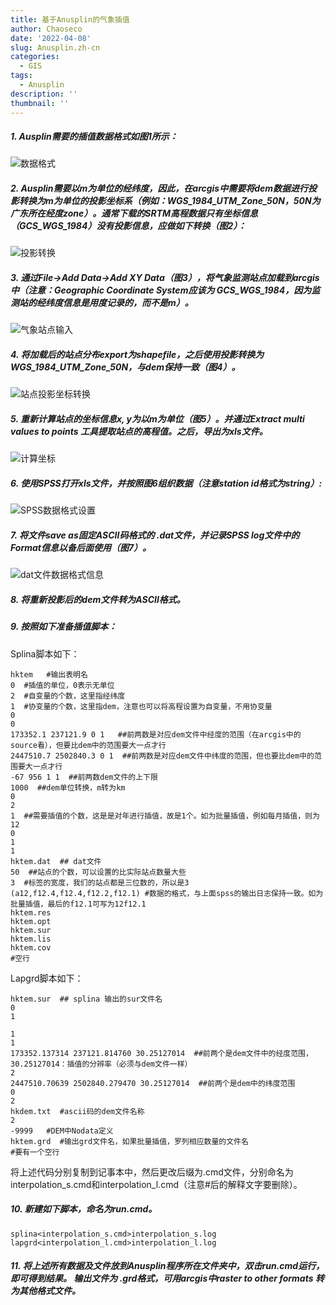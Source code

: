 ```yaml
---
title: 基于Anusplin的气象插值
author: Chaoseco
date: '2022-04-08'
slug: Anusplin.zh-cn
categories:
  - GIS
tags:
  - Anusplin
description: ''
thumbnail: ''
---
```


##### 1. Ausplin需要的插值数据格式如图1所示：
![数据格式](/Anusplin/fig1.png "数据格式")



##### 2. Ausplin需要以m为单位的经纬度，因此，在arcgis中需要将dem数据进行投影转换为m为单位的投影坐标系（例如：WGS_1984_UTM_Zone_50N，50N为广东所在经度zone）。通常下载的SRTM高程数据只有坐标信息（GCS_WGS_1984）没有投影信息，应做如下转换（图2）：
![投影转换](/Anusplin/fig2.png "投影转换")



##### 3. 通过File->Add Data->Add XY Data（图3），将气象监测站点加载到arcgis中（注意：Geographic Coordinate System应该为 GCS_WGS_1984，因为监测站的经纬度信息是用度记录的，而不是m）。
![气象站点输入](/Anusplin/fig3.png "气象站点输入")



##### 4. 将加载后的站点分布export为shapefile，之后使用投影转换为WGS_1984_UTM_Zone_50N，与dem保持一致（图4）。
![站点投影坐标转换](/Anusplin/fig4.png "站点投影坐标转换")



##### 5. 重新计算站点的坐标信息x, y为以m为单位（图5）。并通过Extract multi values to points 工具提取站点的高程值。之后，导出为xls文件。
![计算坐标](/Anusplin/fig5.png "计算坐标")



##### 6. 使用SPSS打开xls文件，并按照图6组织数据（注意station id格式为string）:
![SPSS数据格式设置](/Anusplin/fig6.png "SPSS数据格式设置")



##### 7. 将文件save as固定ASCII码格式的 .dat文件，并记录SPSS log文件中的Format信息以备后面使用（图7）。
![dat文件数据格式信息](/Anusplin/fig7.png "dat文件数据格式信息")



##### 8. 将重新投影后的dem文件转为ASCII格式。



##### 9. 按照如下准备插值脚本：
Splina脚本如下：
```
hktem   #输出表明名
0  #插值的单位，0表示无单位
2  #自变量的个数，这里指经纬度
1  #协变量的个数，这里指dem，注意也可以将高程设置为自变量，不用协变量
0
0
173352.1 237121.9 0 1   ##前两数是对应dem文件中经度的范围（在arcgis中的source看），但要比dem中的范围要大一点才行
2447510.7 2502840.3 0 1  ##前两数是对应dem文件中纬度的范围，但也要比dem中的范围要大一点才行
-67 956 1 1  ##前两数dem文件的上下限
1000  ##dem单位转换，m转为km
0
2
1  ##需要插值的个数，这是是对年进行插值，故是1个。如为批量插值，例如每月插值，则为12
0
1
1
hktem.dat  ## dat文件
50  ##站点的个数，可以设置的比实际站点数量大些
3  #标签的宽度，我们的站点都是三位数的，所以是3
(a12,f12.4,f12.4,f12.2,f12.1) #数据的格式，与上面spss的输出日志保持一致。如为批量插值，最后的f12.1可写为12f12.1
hktem.res
hktem.opt
hktem.sur
hktem.lis
hktem.cov
#空行

```

Lapgrd脚本如下：
```
hktem.sur  ## splina 输出的sur文件名
0
1

1
1
173352.137314 237121.814760 30.25127014  ##前两个是dem文件中的经度范围，30.25127014：插值的分辨率（必须与dem文件一样）
2
2447510.70639 2502840.279470 30.25127014  ##前两个是dem中的纬度范围
0
2
hkdem.txt  #ascii码的dem文件名称
2
-9999   #DEM中Nodata定义
hktem.grd  #输出grd文件名，如果批量插值，罗列相应数量的文件名
#要有一个空行

```
将上述代码分别复制到记事本中，然后更改后缀为.cmd文件，分别命名为interpolation_s.cmd和interpolation_l.cmd（注意#后的解释文字要删除）。

##### 10. 新建如下脚本，命名为run.cmd。
```
splina<interpolation_s.cmd>interpolation_s.log
lapgrd<interpolation_l.cmd>interpolation_l.log
```

##### 11. 将上述所有数据及文件放到Anusplin程序所在文件夹中，双击run.cmd运行，即可得到结果。 输出文件为 .grd格式，可用arcgis中raster to other formats 转为其他格式文件。
